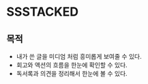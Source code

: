 # SSSTACKED

## 목적

- 내가 쓴 글을 미디엄 처럼 흥미롭게 보여줄 수 있다.
- 회고와 액션의 흐름을 한눈에 확인할 수 있다.
- 독서록과 의견을 정리해서 한눈에 볼 수 있다.
